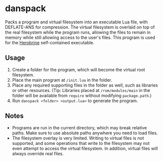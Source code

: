 # danspack
Packs a program and virtual filesystem into an executable Lua file, with DEFLATE-ANS for compression. The virtual filesystem is overlaid on top of the real filesystem while the program runs, allowing the files to remain in memory while still allowing access to the user's files. This program is used for the [Herobrine](https://github.com/MCJack123/Herobrine) self-contained executable.

## Usage
1. Create a folder for the program, which will become the virtual root filesystem.
2. Place the main program at `/init.lua` in the folder.
3. Place any required supporting files in the folder as well, such as libraries or other resources. (Tip: Libraries placed at `/rom/modules/main` in the folder will be available from `require` without modifying `package.path`.)
4. Run `danspack <folder> <output.lua>` to generate the program.

## Notes
- Programs are run in the current directory, which may break relative paths. Make sure to use absolute paths anywhere you need to load files.
- The filesystem overlay is very limited. Writing to virtual files is not supported, and some operations that write to the filesystem may not even attempt to access the virtual filesystem. In addition, virtual files will always override real files.
